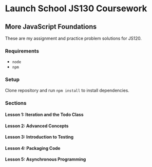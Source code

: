 # Launch School JS130 Coursework

## More JavaScript Foundations

These are my assignment and practice problem solutions for JS120.

### Requirements

- `node`
- `npm`

### Setup

Clone repository and run `npm install` to install dependencies.

### Sections

#### Lesson 1: Iteration and the Todo Class

#### Lesson 2: Advanced Concepts

#### Lesson 3: Introduction to Testing

#### Lesson 4: Packaging Code

#### Lesson 5: Asynchronous Programming

